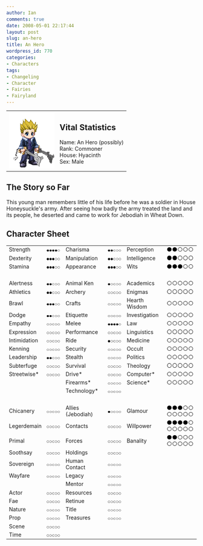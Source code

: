 ```yaml
---
author: Ian
comments: true
date: 2008-05-01 22:17:44
layout: post
slug: an-hero
title: An Hero
wordpress_id: 770
categories:
- Characters
tags:
- Changeling
- Character
- Fairies
- Fairyland
---
```


<table border="0" cellspacing="10">
<tr>
<td valign="top"><img src="/characters/avatars/anhero.png" /></td>
<td valign="top">
<h2>Vital Statistics</h2>
<p>Name: An Hero (possibly)<br />
Rank: Commoner<br />
House: Hyacinth<br />
Sex: Male</p></td>
</tr>
</table>
<h2>The Story so Far</h2>
<p>This young man remembers little of his life before he was a soldier in House Honeysuckle&#039;s army.  After seeing how badly the army treated the land and its people, he deserted and came to work for Jebodiah in Wheat Down.</p>
<h2>Character Sheet</h2>
<table border="0" width="100%" cellspacing="2" cellpadding="4">
<tr>
<td>Strength</td>
<td><img src="/characters/dots/4.png" /></td>
<td>Charisma</td>
<td><img src="/characters/dots/2.png" /></td>
<td>Perception</td>
<td><img src="/characters/dots/2.png" /></td>
</tr>
<tr>
<td>Dexterity</td>
<td><img src="/characters/dots/3.png" /></td>
<td>Manipulation</td>
<td><img src="/characters/dots/2.png" /></td>
<td>Intelligence</td>
<td><img src="/characters/dots/2.png" /></td>
</tr>
<tr>
<td>Stamina</td>
<td><img src="/characters/dots/3.png" /></td>
<td>Appearance</td>
<td><img src="/characters/dots/3.png" /></td>
<td>Wits</td>
<td><img src="/characters/dots/3.png" /></td>
</tr>
<tr>
<td>&nbsp;</td>
</tr>
<tr>
<td>Alertness</td>
<td><img src="/characters/dots/2.png" /></td>
<td>Animal Ken</td>
<td><img src="/characters/dots/1.png" /></td>
<td>Academics</td>
<td><img src="/characters/dots/0.png" /></td>
</tr>
<tr>
<td>Athletics</td>
<td><img src="/characters/dots/2.png" /></td>
<td>Archery</td>
<td><img src="/characters/dots/0.png" /></td>
<td>Enigmas</td>
<td><img src="/characters/dots/0.png" /></td>
</tr>
<tr>
<td>Brawl</td>
<td><img src="/characters/dots/3.png" /></td>
<td>Crafts</td>
<td><img src="/characters/dots/0.png" /></td>
<td>Hearth Wisdom</td>
<td><img src="/characters/dots/0.png" /></td>
</tr>
<tr>
<td>Dodge</td>
<td><img src="/characters/dots/2.png" /></td>
<td>Etiquette</td>
<td><img src="/characters/dots/0.png" /></td>
<td>Investigation</td>
<td><img src="/characters/dots/0.png" /></td>
</tr>
<tr>
<td>Empathy</td>
<td><img src="/characters/dots/0.png" /></td>
<td>Melee</td>
<td><img src="/characters/dots/4.png" /></td>
<td>Law</td>
<td><img src="/characters/dots/0.png" /></td>
</tr>
<tr>
<td>Expression</td>
<td><img src="/characters/dots/0.png" /></td>
<td>Performance</td>
<td><img src="/characters/dots/0.png" /></td>
<td>Linguistics</td>
<td><img src="/characters/dots/0.png" /></td>
</tr>
<tr>
<td>Intimidation</td>
<td><img src="/characters/dots/0.png" /></td>
<td>Ride</td>
<td><img src="/characters/dots/1.png" /></td>
<td>Medicine</td>
<td><img src="/characters/dots/0.png" /></td>
</tr>
<tr>
<td>Kenning</td>
<td><img src="/characters/dots/0.png" /></td>
<td>Security</td>
<td><img src="/characters/dots/0.png" /></td>
<td>Occult</td>
<td><img src="/characters/dots/0.png" /></td>
</tr>
<tr>
<td>Leadership</td>
<td><img src="/characters/dots/2.png" /></td>
<td>Stealth</td>
<td><img src="/characters/dots/0.png" /></td>
<td>Politics</td>
<td><img src="/characters/dots/0.png" /></td>
</tr>
<tr>
<td>Subterfuge</td>
<td><img src="/characters/dots/0.png" /></td>
<td>Survival</td>
<td><img src="/characters/dots/0.png" /></td>
<td>Theology</td>
<td><img src="/characters/dots/0.png" /></td>
</tr>
<tr>
<td>Streetwise*</td>
<td><img src="/characters/dots/0.png" /></td>
<td>Drive*</td>
<td><img src="/characters/dots/0.png" /></td>
<td>Computer*</td>
<td><img src="/characters/dots/0.png" /></td>
</tr>
<tr>
<td></td>
<td></td>
<td>Firearms*</td>
<td><img src="/characters/dots/0.png" /></td>
<td>Science*</td>
<td><img src="/characters/dots/0.png" /></td>
</tr>
<tr>
<td></td>
<td></td>
<td>Technology*</td>
<td><img src="/characters/dots/0.png" /></td>
<td></td>
<td></td>
</tr>
<tr>
<td>&nbsp;</td>
</tr>
<tr>
<td>Chicanery</td>
<td><img src="/characters/dots/0.png" /></td>
<td>Allies (Jebodiah)</td>
<td><img src="/characters/dots/1.png" /></td>
<td>Glamour</td>
<td><img src="/characters/dots/3.png" /><img src="/characters/dots/0.png" /></td>
</tr>
<tr>
<td>Legerdemain</td>
<td><img src="/characters/dots/0.png" /></td>
<td>Contacts</td>
<td><img src="/characters/dots/0.png" /></td>
<td>Willpower</td>
<td><img src="/characters/dots/4.png" /><img src="/characters/dots/0.png" /></td>
</tr>
<tr>
<td>Primal</td>
<td><img src="/characters/dots/0.png" /></td>
<td>Forces</td>
<td><img src="/characters/dots/0.png" /></td>
<td>Banality</td>
<td><img src="/characters/dots/2.png" /><img src="/characters/dots/0.png" /></td>
</tr>
<tr>
<td>Soothsay</td>
<td><img src="/characters/dots/0.png" /></td>
<td>Holdings</td>
<td><img src="/characters/dots/0.png" /></td>
<td></td>
<td></td>
</tr>
<tr>
<td>Sovereign</td>
<td><img src="/characters/dots/0.png" /></td>
<td>Human Contact</td>
<td><img src="/characters/dots/0.png" /></td>
<td></td>
<td></td>
</tr>
<tr>
<td>Wayfare</td>
<td><img src="/characters/dots/0.png" /></td>
<td>Legacy</td>
<td><img src="/characters/dots/0.png" /></td>
<td></td>
<td></td>
</tr>
<tr>
<td></td>
<td></td>
<td>Mentor</td>
<td><img src="/characters/dots/0.png" /></td>
<td></td>
<td></td>
</tr>
<tr>
<td>Actor</td>
<td><img src="/characters/dots/0.png" /></td>
<td>Resources</td>
<td><img src="/characters/dots/0.png" /></td>
<td></td>
<td></td>
</tr>
<tr>
<td>Fae</td>
<td><img src="/characters/dots/0.png" /></td>
<td>Retinue</td>
<td><img src="/characters/dots/0.png" /></td>
<td></td>
<td></td>
</tr>
<tr>
<td>Nature</td>
<td><img src="/characters/dots/0.png" /></td>
<td>Title</td>
<td><img src="/characters/dots/0.png" /></td>
<td></td>
<td></td>
</tr>
<tr>
<td>Prop</td>
<td><img src="/characters/dots/0.png" /></td>
<td>Treasures</td>
<td><img src="/characters/dots/0.png" /></td>
<td></td>
<td></td>
</tr>
<tr>
<td>Scene</td>
<td><img src="/characters/dots/0.png" /></td>
<td></td>
<td></td>
<td></td>
<td></td>
</tr>
<tr>
<td>Time</td>
<td><img src="/characters/dots/0.png" /></td>
<td></td>
<td></td>
<td></td>
<td></td>
</tr>
</table>